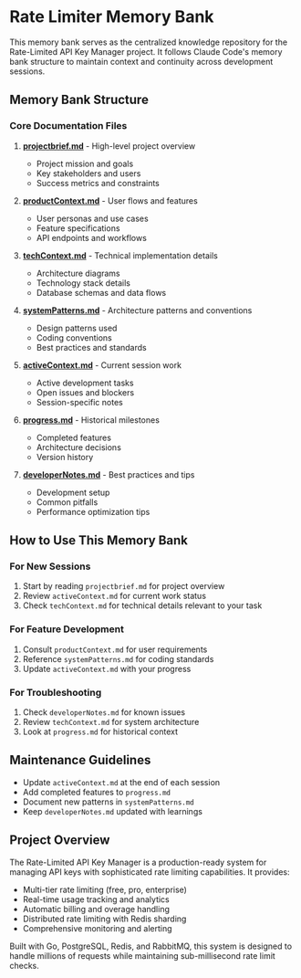 # Rate Limiter Memory Bank

This memory bank serves as the centralized knowledge repository for the Rate-Limited API Key Manager project. It follows Claude Code's memory bank structure to maintain context and continuity across development sessions.

## Memory Bank Structure

### Core Documentation Files

1. **[projectbrief.md](./projectbrief.md)** - High-level project overview
   - Project mission and goals
   - Key stakeholders and users
   - Success metrics and constraints

2. **[productContext.md](./productContext.md)** - User flows and features
   - User personas and use cases
   - Feature specifications
   - API endpoints and workflows

3. **[techContext.md](./techContext.md)** - Technical implementation details
   - Architecture diagrams
   - Technology stack details
   - Database schemas and data flows

4. **[systemPatterns.md](./systemPatterns.md)** - Architecture patterns and conventions
   - Design patterns used
   - Coding conventions
   - Best practices and standards

5. **[activeContext.md](./activeContext.md)** - Current session work
   - Active development tasks
   - Open issues and blockers
   - Session-specific notes

6. **[progress.md](./progress.md)** - Historical milestones
   - Completed features
   - Architecture decisions
   - Version history

7. **[developerNotes.md](./developerNotes.md)** - Best practices and tips
   - Development setup
   - Common pitfalls
   - Performance optimization tips

## How to Use This Memory Bank

### For New Sessions
1. Start by reading `projectbrief.md` for project overview
2. Review `activeContext.md` for current work status
3. Check `techContext.md` for technical details relevant to your task

### For Feature Development
1. Consult `productContext.md` for user requirements
2. Reference `systemPatterns.md` for coding standards
3. Update `activeContext.md` with your progress

### For Troubleshooting
1. Check `developerNotes.md` for known issues
2. Review `techContext.md` for system architecture
3. Look at `progress.md` for historical context

## Maintenance Guidelines

- Update `activeContext.md` at the end of each session
- Add completed features to `progress.md`
- Document new patterns in `systemPatterns.md`
- Keep `developerNotes.md` updated with learnings

## Project Overview

The Rate-Limited API Key Manager is a production-ready system for managing API keys with sophisticated rate limiting capabilities. It provides:

- Multi-tier rate limiting (free, pro, enterprise)
- Real-time usage tracking and analytics
- Automatic billing and overage handling
- Distributed rate limiting with Redis sharding
- Comprehensive monitoring and alerting

Built with Go, PostgreSQL, Redis, and RabbitMQ, this system is designed to handle millions of requests while maintaining sub-millisecond rate limit checks.